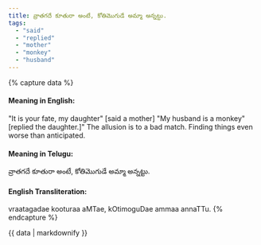 ```yaml
---
title: వ్రాతగదే కూతురా అంటే, కోతిమొగుడే అమ్మా అన్నట్టు.
tags:
  - "said"
  - "replied"
  - "mother"
  - "monkey"
  - "husband"
---
```


{% capture data %}
#### Meaning in English:
"It is your fate, my daughter" [said a mother] "My husband is a monkey" [replied the daughter.]"
The allusion is to a bad match.
Finding things even worse than anticipated.

#### Meaning in Telugu:
వ్రాతగదే కూతురా అంటే, కోతిమొగుడే అమ్మా అన్నట్టు.

#### English Transliteration:
vraatagadae kooturaa aMTae, kOtimoguDae ammaa annaTTu.
{% endcapture %}

{{ data | markdownify }}

